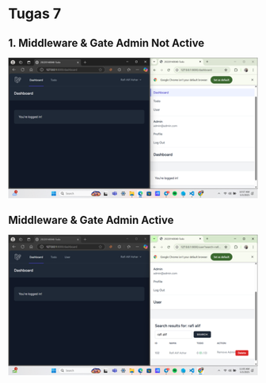 # Tugas 7

## 1. Middleware & Gate Admin Not Active

![alt text](screenshot/tugas7/Screenshot%20(609).png)

## Middleware & Gate Admin Active 

![alt text](screenshot/tugas7/Screenshot%20(611).png)